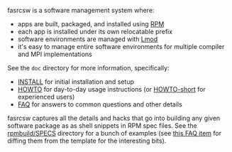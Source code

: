 fasrcsw is a software management system where:

* apps are built, packaged, and installed using [RPM](http://www.rpm.org/)
* each app is installed under its own relocatable prefix
* software environments are managed with [Lmod](http://www.tacc.utexas.edu/tacc-projects/lmod)
* it's easy to manage entire software environments for multiple compiler and MPI implementations

See the `doc` directory for more information, specifically:

* [INSTALL](doc/INSTALL.md) for initial installation and setup
* [HOWTO](doc/HOWTO.md) for day-to-day usage instructions (or [HOWTO-short](doc/HOWTO-short.md) for experienced users)
* [FAQ](doc/FAQ.md) for answers to common questions and other details

fasrcsw captures all the details and hacks that go into building any given software package as as shell snippets in RPM spec files.
See the [rpmbuild/SPECS](rpmbuild/SPECS) directory for a bunch of examples (see [this FAQ item](doc/FAQ.md#how-do-i-diff-a-spec-file-with-the-relevant-version-of-the-template-spec-file) for diffing them from the template for the interesting bits).
